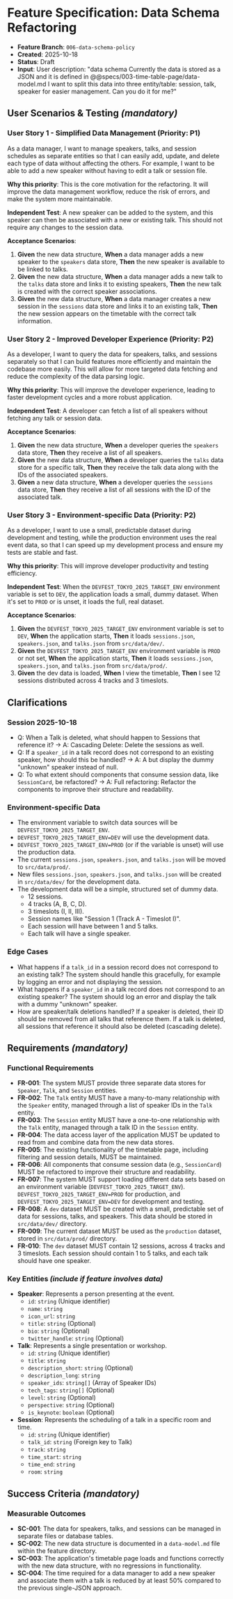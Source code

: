 # Feature Specification: Data Schema Refactoring

- **Feature Branch**: `006-data-schema-policy`
- **Created**: 2025-10-18
- **Status**: Draft
- **Input**: User description: "data schema Currently the data is stored as a JSON and it is defined in @@specs/003-time-table-page/data-model.md I want to split this data into three entity/table: session, talk, speaker for easier management. Can you do it for me?"

## User Scenarios & Testing _(mandatory)_

### User Story 1 - Simplified Data Management (Priority: P1)

As a data manager, I want to manage speakers, talks, and session schedules as separate entities so that I can easily add, update, and delete each type of data without affecting the others. For example, I want to be able to add a new speaker without having to edit a talk or session file.

**Why this priority**: This is the core motivation for the refactoring. It will improve the data management workflow, reduce the risk of errors, and make the system more maintainable.

**Independent Test**: A new speaker can be added to the system, and this speaker can then be associated with a new or existing talk. This should not require any changes to the session data.

**Acceptance Scenarios**:

1.  **Given** the new data structure, **When** a data manager adds a new speaker to the `speakers` data store, **Then** the new speaker is available to be linked to talks.
2.  **Given** the new data structure, **When** a data manager adds a new talk to the `talks` data store and links it to existing speakers, **Then** the new talk is created with the correct speaker associations.
3.  **Given** the new data structure, **When** a data manager creates a new session in the `sessions` data store and links it to an existing talk, **Then** the new session appears on the timetable with the correct talk information.

### User Story 2 - Improved Developer Experience (Priority: P2)

As a developer, I want to query the data for speakers, talks, and sessions separately so that I can build features more efficiently and maintain the codebase more easily. This will allow for more targeted data fetching and reduce the complexity of the data parsing logic.

**Why this priority**: This will improve the developer experience, leading to faster development cycles and a more robust application.

**Independent Test**: A developer can fetch a list of all speakers without fetching any talk or session data.

**Acceptance Scenarios**:

1.  **Given** the new data structure, **When** a developer queries the `speakers` data store, **Then** they receive a list of all speakers.
2.  **Given** the new data structure, **When** a developer queries the `talks` data store for a specific talk, **Then** they receive the talk data along with the IDs of the associated speakers.
3.  **Given** a new data structure, **When** a developer queries the `sessions` data store, **Then** they receive a list of all sessions with the ID of the associated talk.

### User Story 3 - Environment-specific Data (Priority: P2)

As a developer, I want to use a small, predictable dataset during development and testing, while the production environment uses the real event data, so that I can speed up my development process and ensure my tests are stable and fast.

**Why this priority**: This will improve developer productivity and testing efficiency.

**Independent Test**: When the `DEVFEST_TOKYO_2025_TARGET_ENV` environment variable is set to `DEV`, the application loads a small, dummy dataset. When it's set to `PROD` or is unset, it loads the full, real dataset.

**Acceptance Scenarios**:

1.  **Given** the `DEVFEST_TOKYO_2025_TARGET_ENV` environment variable is set to `DEV`, **When** the application starts, **Then** it loads `sessions.json`, `speakers.json`, and `talks.json` from `src/data/dev/`.
2.  **Given** the `DEVFEST_TOKYO_2025_TARGET_ENV` environment variable is `PROD` or not set, **When** the application starts, **Then** it loads `sessions.json`, `speakers.json`, and `talks.json` from `src/data/prod/`.
3.  **Given** the dev data is loaded, **When** I view the timetable, **Then** I see 12 sessions distributed across 4 tracks and 3 timeslots.

## Clarifications

### Session 2025-10-18

- Q: When a Talk is deleted, what should happen to Sessions that reference it? → A: Cascading Delete: Delete the sessions as well.
- Q: If a `speaker_id` in a talk record does not correspond to an existing speaker, how should this be handled? → A: A but display the dummy "unknown" speaker instead of null.
- Q: To what extent should components that consume session data, like `SessionCard`, be refactored? → A: Full refactoring: Refactor the components to improve their structure and readability.

### Environment-specific Data

- The environment variable to switch data sources will be `DEVFEST_TOKYO_2025_TARGET_ENV`.
- `DEVFEST_TOKYO_2025_TARGET_ENV=DEV` will use the development data.
- `DEVFEST_TOKYO_2025_TARGET_ENV=PROD` (or if the variable is unset) will use the production data.
- The current `sessions.json`, `speakers.json`, and `talks.json` will be moved to `src/data/prod/`.
- New files `sessions.json`, `speakers.json`, and `talks.json` will be created in `src/data/dev/` for the development data.
- The development data will be a simple, structured set of dummy data.
  - 12 sessions.
  - 4 tracks (A, B, C, D).
  - 3 timeslots (I, II, III).
  - Session names like "Session 1 (Track A - Timeslot I)".
  - Each session will have between 1 and 5 talks.
  - Each talk will have a single speaker.

### Edge Cases

- What happens if a `talk_id` in a session record does not correspond to an existing talk? The system should handle this gracefully, for example by logging an error and not displaying the session.
- What happens if a `speaker_id` in a talk record does not correspond to an existing speaker? The system should log an error and display the talk with a dummy "unknown" speaker.
- How are speaker/talk deletions handled? If a speaker is deleted, their ID should be removed from all talks that reference them. If a talk is deleted, all sessions that reference it should also be deleted (cascading delete).

## Requirements _(mandatory)_

### Functional Requirements

- **FR-001**: The system MUST provide three separate data stores for `Speaker`, `Talk`, and `Session` entities.
- **FR-002**: The `Talk` entity MUST have a many-to-many relationship with the `Speaker` entity, managed through a list of speaker IDs in the `Talk` entity.
- **FR-003**: The `Session` entity MUST have a one-to-one relationship with the `Talk` entity, managed through a talk ID in the `Session` entity.
- **FR-004**: The data access layer of the application MUST be updated to read from and combine data from the new data stores.
- **FR-005**: The existing functionality of the timetable page, including filtering and session details, MUST be maintained.
- **FR-006**: All components that consume session data (e.g., `SessionCard`) MUST be refactored to improve their structure and readability.
- **FR-007**: The system MUST support loading different data sets based on an environment variable (`DEVFEST_TOKYO_2025_TARGET_ENV`). `DEVFEST_TOKYO_2025_TARGET_ENV=PROD` for production, and `DEVFEST_TOKYO_2025_TARGET_ENV=DEV` for development and testing.
- **FR-008**: A `dev` dataset MUST be created with a small, predictable set of data for sessions, talks, and speakers. This data should be stored in `src/data/dev/` directory.
- **FR-009**: The current dataset MUST be used as the `production` dataset, stored in `src/data/prod/` directory.
- **FR-010**: The `dev` dataset MUST contain 12 sessions, across 4 tracks and 3 timeslots. Each session should contain 1 to 5 talks, and each talk should have one speaker.

### Key Entities _(include if feature involves data)_

- **Speaker**: Represents a person presenting at the event.
  - `id`: `string` (Unique identifier)
  - `name`: `string`
  - `icon_url`: `string`
  - `title`: `string` (Optional)
  - `bio`: `string` (Optional)
  - `twitter_handle`: `string` (Optional)
- **Talk**: Represents a single presentation or workshop.
  - `id`: `string` (Unique identifier)
  - `title`: `string`
  - `description_short`: `string` (Optional)
  - `description_long`: `string`
  - `speaker_ids`: `string[]` (Array of Speaker IDs)
  - `tech_tags`: `string[]` (Optional)
  - `level`: `string` (Optional)
  - `perspective`: `string` (Optional)
  - `is_keynote`: `boolean` (Optional)
- **Session**: Represents the scheduling of a talk in a specific room and time.
  - `id`: `string` (Unique identifier)
  - `talk_id`: `string` (Foreign key to Talk)
  - `track`: `string`
  - `time_start`: `string`
  - `time_end`: `string`
  - `room`: `string`

## Success Criteria _(mandatory)_

### Measurable Outcomes

- **SC-001**: The data for speakers, talks, and sessions can be managed in separate files or database tables.
- **SC-002**: The new data structure is documented in a `data-model.md` file within the feature directory.
- **SC-003**: The application's timetable page loads and functions correctly with the new data structure, with no regressions in functionality.
- **SC-004**: The time required for a data manager to add a new speaker and associate them with a talk is reduced by at least 50% compared to the previous single-JSON approach.
